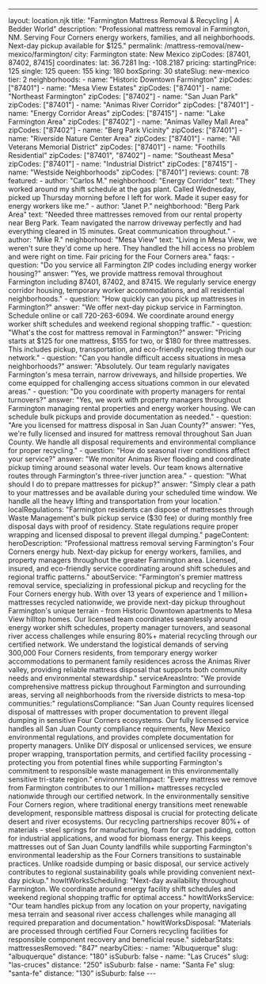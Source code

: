 ---
layout: location.njk
title: "Farmington Mattress Removal & Recycling | A Bedder World"
description: "Professional mattress removal in Farmington, NM. Serving Four Corners energy workers, families, and all neighborhoods. Next-day pickup available for $125."
permalink: /mattress-removal/new-mexico/farmington/
city: Farmington state: New Mexico zipCodes: [87401, 87402, 87415] coordinates: lat: 36.7281 lng: -108.2187 pricing: startingPrice: 125 single: 125 queen: 155 king: 180 boxSpring: 30 stateSlug: new-mexico tier: 2 neighborhoods: - name: "Historic Downtown Farmington" zipCodes: ["87401"] - name: "Mesa View Estates" zipCodes: ["87401"] - name: "Northeast Farmington" zipCodes: ["87402"] - name: "San Juan Park" zipCodes: ["87401"] - name: "Animas River Corridor" zipCodes: ["87401"] - name: "Energy Corridor Areas" zipCodes: ["87415"] - name: "Lake Farmington Area" zipCodes: ["87402"] - name: "Animas Valley Mall Area" zipCodes: ["87402"] - name: "Berg Park Vicinity" zipCodes: ["87401"] - name: "Riverside Nature Center Area" zipCodes: ["87401"] - name: "All Veterans Memorial District" zipCodes: ["87401"] - name: "Foothills Residential" zipCodes: ["87401", "87402"] - name: "Southeast Mesa" zipCodes: ["87401"] - name: "Industrial District" zipCodes: ["87415"] - name: "Westside Neighborhoods" zipCodes: ["87401"] reviews: count: 78 featured: - author: "Carlos M." neighborhood: "Energy Corridor" text: "They worked around my shift schedule at the gas plant. Called Wednesday, picked up Thursday morning before I left for work. Made it super easy for energy workers like me." - author: "Janet P." neighborhood: "Berg Park Area" text: "Needed three mattresses removed from our rental property near Berg Park. Team navigated the narrow driveway perfectly and had everything cleared in 15 minutes. Great communication throughout." - author: "Mike R." neighborhood: "Mesa View" text: "Living in Mesa View, we weren't sure they'd come up here. They handled the hill access no problem and were right on time. Fair pricing for the Four Corners area." faqs: - question: "Do you service all Farmington ZIP codes including energy worker housing?" answer: "Yes, we provide mattress removal throughout Farmington including 87401, 87402, and 87415. We regularly service energy corridor housing, temporary worker accommodations, and all residential neighborhoods." - question: "How quickly can you pick up mattresses in Farmington?" answer: "We offer next-day pickup service in Farmington. Schedule online or call 720-263-6094. We coordinate around energy worker shift schedules and weekend regional shopping traffic." - question: "What's the cost for mattress removal in Farmington?" answer: "Pricing starts at $125 for one mattress, $155 for two, or $180 for three mattresses. This includes pickup, transportation, and eco-friendly recycling through our network." - question: "Can you handle difficult access situations in mesa neighborhoods?" answer: "Absolutely. Our team regularly navigates Farmington's mesa terrain, narrow driveways, and hillside properties. We come equipped for challenging access situations common in our elevated areas." - question: "Do you coordinate with property managers for rental turnovers?" answer: "Yes, we work with property managers throughout Farmington managing rental properties and energy worker housing. We can schedule bulk pickups and provide documentation as needed." - question: "Are you licensed for mattress disposal in San Juan County?" answer: "Yes, we're fully licensed and insured for mattress removal throughout San Juan County. We handle all disposal requirements and environmental compliance for proper recycling." - question: "How do seasonal river conditions affect your service?" answer: "We monitor Animas River flooding and coordinate pickup timing around seasonal water levels. Our team knows alternative routes through Farmington's three-river junction area." - question: "What should I do to prepare mattresses for pickup?" answer: "Simply clear a path to your mattresses and be available during your scheduled time window. We handle all the heavy lifting and transportation from your location." localRegulations: "Farmington residents can dispose of mattresses through Waste Management's bulk pickup service ($30 fee) or during monthly free disposal days with proof of residency. State regulations require proper wrapping and licensed disposal to prevent illegal dumping." pageContent: heroDescription: "Professional mattress removal serving Farmington's Four Corners energy hub. Next-day pickup for energy workers, families, and property managers throughout the greater Farmington area. Licensed, insured, and eco-friendly service coordinating around shift schedules and regional traffic patterns." aboutService: "Farmington's premier mattress removal service, specializing in professional pickup and recycling for the Four Corners energy hub. With over 13 years of experience and 1 million+ mattresses recycled nationwide, we provide next-day pickup throughout Farmington's unique terrain - from Historic Downtown apartments to Mesa View hilltop homes. Our licensed team coordinates seamlessly around energy worker shift schedules, property manager turnovers, and seasonal river access challenges while ensuring 80%+ material recycling through our certified network. We understand the logistical demands of serving 300,000 Four Corners residents, from temporary energy worker accommodations to permanent family residences across the Animas River valley, providing reliable mattress disposal that supports both community needs and environmental stewardship." serviceAreasIntro: "We provide comprehensive mattress pickup throughout Farmington and surrounding areas, serving all neighborhoods from the riverside districts to mesa-top communities:" regulationsCompliance: "San Juan County requires licensed disposal of mattresses with proper documentation to prevent illegal dumping in sensitive Four Corners ecosystems. Our fully licensed service handles all San Juan County compliance requirements, New Mexico environmental regulations, and provides complete documentation for property managers. Unlike DIY disposal or unlicensed services, we ensure proper wrapping, transportation permits, and certified facility processing - protecting you from potential fines while supporting Farmington's commitment to responsible waste management in this environmentally sensitive tri-state region." environmentalImpact: "Every mattress we remove from Farmington contributes to our 1 million+ mattresses recycled nationwide through our certified network. In the environmentally sensitive Four Corners region, where traditional energy transitions meet renewable development, responsible mattress disposal is crucial for protecting delicate desert and river ecosystems. Our recycling partnerships recover 80%+ of materials - steel springs for manufacturing, foam for carpet padding, cotton for industrial applications, and wood for biomass energy. This keeps mattresses out of San Juan County landfills while supporting Farmington's environmental leadership as the Four Corners transitions to sustainable practices. Unlike roadside dumping or basic disposal, our service actively contributes to regional sustainability goals while providing convenient next-day pickup." howItWorksScheduling: "Next-day availability throughout Farmington. We coordinate around energy facility shift schedules and weekend regional shopping traffic for optimal access." howItWorksService: "Our team handles pickup from any location on your property, navigating mesa terrain and seasonal river access challenges while managing all required preparation and documentation." howItWorksDisposal: "Materials are processed through certified Four Corners recycling facilities for responsible component recovery and beneficial reuse." sidebarStats: mattressesRemoved: "847" nearbyCities: - name: "Albuquerque" slug: "albuquerque" distance: "180" isSuburb: false - name: "Las Cruces" slug: "las-cruces" distance: "250" isSuburb: false - name: "Santa Fe" slug: "santa-fe" distance: "130" isSuburb: false ---